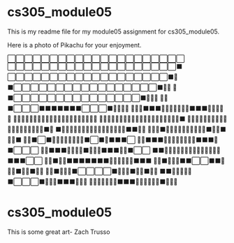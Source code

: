 # cs305_module05

This is my readme file for my module05 assignment for cs305_module05.

Here is a photo of Pikachu for your enjoyment. 

 
⬜⬜⬜⬜⬜⬜⬜⬜⬜⬜⬜⬜⬜⬜⬜⬜⬜⬜⬜⬜⬜ 
⬜⬜⬜⬜⬜⬜⬜⬜⬜⬜⬜⬜⬜⬜⬜⬜⬜⬜⬜⬜⬛ 
⬜⬜⬜⬜⬜⬜⬜⬜⬜⬜⬜⬜⬜⬜⬜⬜⬜⬜⬜⬛💛 
⬛⬜⬜⬜⬜⬜⬜⬜⬜⬜⬜⬜⬜⬜⬜⬜⬜⬜⬛💛💛 
💛⬛⬜⬜⬜⬜⬜⬜⬜⬜⬜⬜⬜⬜⬜⬜⬜⬛💛💛💛 
💛💛⬛⬜⬜⬜⬛⬛⬛⬛⬛⬛⬛⬜⬜⬜⬛💛💛💛💛 
💛💛💛⬛⬛⬛💛💛💛💛💛💛💛⬛⬛⬛💛💛💛💛💛 
💛💛💛💛💛💛💛💛💛💛💛💛💛💛💛💛💛💛💛💛💛 
💛💛💛💛💛💛💛💛💛💛💛💛💛💛💛💛💛💛💛💛⬛ 
💛💛💛💛💛💛💛💛💛💛💛💛💛💛💛💛💛💛💛⬛💛 
⬛💛💛💛💛💛💛💛💛💛💛💛💛💛💛💛💛⬛⬛💛💛 
💛💛💛⬛💛💛💛💛💛💛💛💛💛💛⬛💛💛⬛💛💛⬛ 
💛💛⬛⬜⬛💛💛💛💛💛💛💛💛⬛⬜⬛💛⬛⬛⬛⬜ 
💛💛⬛⬛⬛💛💛💛💛💛💛💛💛⬛⬛⬛💛⬛⬜⬜⬜ 
💛💛⬛⬛⬛💛💛💛💛⬛💛💛💛⬛⬛⬛💛💛⬛⬜⬜ 
⬛⬛💛💛💛💛💛💛💛💛💛💛💛💛💛💛⬛⬛⬛⬜⬜ 
🍎🍎⬛💛💛⬛⬛⬛⬛⬛⬛⬛💛💛💛💛🍎🍎⬛⬛⬛ 
🍎🍎⬛💛💛💛⬛⬛⬜⬜⬛⬛💛💛💛⬛🍎🍎⬛💛💛 
🍎🍎⬛💛💛💛⬛⬜⬜⬜⬜⬛💛💛💛⬛🍎🍎⬛💛💛 
⬛⬛💛💛💛💛💛⬛⬜⬜⬜⬛💛💛💛⬛⬛⬛💛💛💛 
💛💛💛💛💛💛💛⬛⬛⬛💛💛💛💛💛💛⬛💛💛💛


# cs305_module05

This is some great art- Zach Trusso
